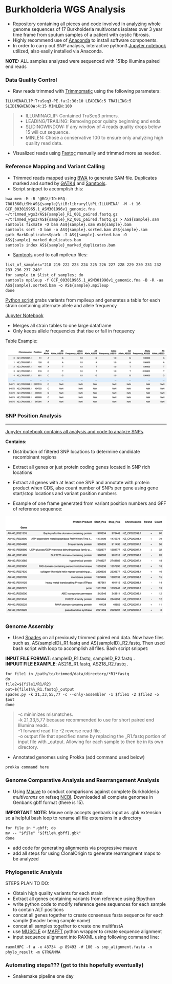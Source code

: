 
# Burkholderia WGS Analysis 


* Repository containing all pieces and code involved in analyzing whole genome sequences of 17 Burkholderia multivorans isolates over 3 year time frame from sputum samples of a patient with cystic fibrosis.
* Highly recommend use of [Anaconda](https://www.anaconda.com/products/individual) to install software components.  
* In order to carry out SNP analysis, interactive python3 [Jupyter notebook](https://jupyter.org/) utilized, also easily installed via Anaconda. 

**NOTE:** ALL samples analyzed were sequenced with 151bp Illumina paired end reads  

### Data Quality Control
- Raw reads trimmed with [Trimmomatic](http://www.usadellab.org/cms/?page=trimmomatic) using the following parameters:
``` 
ILLUMINACLIP:TruSeq3-PE.fa:2:30:10 LEADING:5 TRAILING:5 SLIDINGWINDOW:4:15 MINLEN:100
```
> - ILLUMINACLIP: Contained TruSeq3 primers.  
> - LEADING/TRAILING: Removing poor qulaity beginning and ends. 
> - SLIDINGWINDOW: If any window of 4 reads quality drops below 15 will cut sequence. 
> - MINLEN: Chose a conservative 100 to ensure only analyzing high quality read data.  

- Visualized reads using [Fastqc](https://www.bioinformatics.babraham.ac.uk/projects/fastqc/) manually and trimmed more as needed.

### Reference Mapping and Variant Calling
- Trimmed reads mapped using [BWA](http://bio-bwa.sourceforge.net/) to generate SAM file. Duplicates marked and sorted by [GATK4](https://gatk.broadinstitute.org/hc/en-us) and [Samtools](http://www.htslib.org/).
- Script snippet to accomplish this:
```
bwa mem -M -R '@RG\tID:HSQ-7001360\tSM:AS${sample}\tLB:library1\tPL:ILLUMINA' -M -t 16 GCF_003019965.1_ASM301996v1_genomic.fna ~/trimmed_wgs3/AS${sample}_R1_001_paired.fastq.gz ~/trimmed_wgs3/AS${sample}_R2_001_paired.fastq.gz > AS${sample}.sam
samtools fixmate -O bam AS${sample}.sam AS${sample}.bam
samtools sort -O bam -o AS${sample}.sorted.bam AS${sample}.sam
gatk MarkDuplicatesSpark -I AS${sample}.sorted.bam -O AS${sample}_marked_duplicates.bam
samtools index AS${sample}_marked_duplicates.bam
```
- [Samtools](http://www.htslib.org/) used to call mpileup files:
```add mpileup command here
list_of_samples="218 219 222 223 224 225 226 227 228 229 230 231 232 233 236 237 240"
for sample in $list_of_samples; do
samtools mpileup -f GCF_003019965.1_ASM301996v1_genomic.fna -B -R -aa AS${sample}.sorted.bam -o AS${sample}.mpileup
done
```
[Python script](https://github.com/skharrison/CF-BM-WGS-data-analysis/blob/master/scripts_notebooks/parse_mpileups.py) grabs variants from mpileup and generates a table for each strain containing alternate allele and allele frequency

[Jupyter Notebook](https://github.com/skharrison/CF-BM-WGS-data-analysis/blob/master/scripts_notebooks/parse_mut_calls.ipynb) 

- Merges all strain tables to one large dataframe
- Only keeps allele frequencies that rise or fall in frequency

Table Example:

![merged_table](https://github.com/skharrison/CF-BM-WGS-data-analysis/blob/master/merged_table.png)

### SNP Position Analysis 
-------
[Jupyter notebook contains all analysis and code to analyze SNPs](https://github.com/skharrison/CF-BM-WGS-data-analysis/blob/master/scripts_notebooks/SNP_Analysis.ipynb). 
  
**Contains:**
- Distribution of filtered SNP locations to determine candidate recombinant regions
- Extract all genes or just protein coding genes located in SNP rich locations 
- Extract all genes with at least one SNP and annotate with protein product when CDS, also count number of SNPs per gene using gene start/stop locations and variant position numbers

- Example of one frame generated from variant position numbers and GFF of reference sequence:

![Table image](https://github.com/skharrison/CF-BM-WGS-data-analysis/blob/master/table_image.png)



### Genome Assembly
- Used [Spades](http://home.cc.umanitoba.ca/~psgendb/doc/spades/manual.html) on all previously trimmed paired end data. Now have files such as, AS{sampleID}_R1.fastq and AS{sampleID}_R2.fastq. Then used bash script with loop to accomplish all files. Bash script snippet:

**INPUT FILE FORMAT**: sampleID_R1.fastq, sampleID_R2.fastq .   
**INPUUT FILE EXAMPLE**: AS218_R1.fastq, AS218_R2.fastq .   

```
for file1 in /path/to/trimmed/data/directory/*R1*fastq
do 
file2=${file1/R1/R2}
out=${file1%%_R1.fastq}_output
spades.py -k 21,33,55,77 -c --only-assembler -1 $file1 -2 $file2 -o $out
done
```
> -c minimizes mismatches.   
> -k 21,33,5,77 because recommended to use for short paired end Illumina reads.    
> -1 forward read file -2 reverse read file.    
> -o output file that specified name by replacing the _R1.fastq portion of input file with _output. Allowing for each sample to then be in its own directory.    

- Annotated genomes using Prokka (add command used below)

```
prokka command here
```

### Genome Comparative Analysis and Rearrangement Analysis
- Using [Mauve](http://darlinglab.org/mauve/download.html) to conduct comparisons against complete Burkholderia _multivorans_ on refseq [NCBI](https://www.ncbi.nlm.nih.gov/assembly). Downloaded all complete genomes in Genbank gbff format (there is 15).  

**IMPORTANT NOTE:** Mauve only accepts genbank input as .gbk extension so a helpful bash loop to rename all file extensions in a directory

```
for file in *.gbff; do
mv -- "$file" "${file%.gbff}.gbk"
done
```
- add code for generating alignments via progressive mauve
- add all steps for using ClonalOrigin to generate rearrangment maps to be analyzed

### Phylogenetic Analysis
STEPS PLAN TO DO:
- Obtain high quality variants for each strain 
- Extract all genes containing variants from reference using Bipython
- write python code to modify reference gene sequences for each sample to contain ALT positions
- concat all genes together to create consensus fasta sequence for each sample (header being sample name)
- concat all samples together to create one multifastA 
- use [MUSCLE](https://biopython.org/DIST/docs/api/Bio.Align.Applications._Muscle.MuscleCommandline-class.html) or [MAFFT](https://biopython.org/DIST/docs/api/Bio.Align.Applications._Mafft.MafftCommandline-class.html) python wrapper to create sequence alignment 
- input sequence alignment into RAXML using following command line:

```
raxmlHPC -f a -x 43734 -p 89493 -# 100 -s snp_alignment.fasta -n phylo_result -m GTRGAMMA 
```


### Automating steps??? (get to this hopefully eventually)
- Snakemake pipeline one day 

